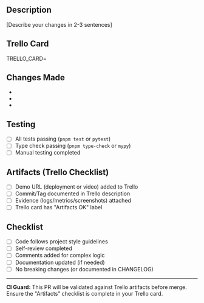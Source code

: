 ## Description

[Describe your changes in 2-3 sentences]

## Trello Card

TRELLO_CARD=

<!--
Replace with your card's shortLink (e.g., abc123XY)
Find it in the card URL: https://trello.com/c/<shortLink>/...
-->

## Changes Made

-
-
-

## Testing

- [ ] All tests passing (`pnpm test` or `pytest`)
- [ ] Type check passing (`pnpm type-check` or `mypy`)
- [ ] Manual testing completed

## Artifacts (Trello Checklist)

- [ ] Demo URL (deployment or video) added to Trello
- [ ] Commit/Tag documented in Trello description
- [ ] Evidence (logs/metrics/screenshots) attached
- [ ] Trello card has "Artifacts OK" label

## Checklist

- [ ] Code follows project style guidelines
- [ ] Self-review completed
- [ ] Comments added for complex logic
- [ ] Documentation updated (if needed)
- [ ] No breaking changes (or documented in CHANGELOG)

---

**CI Guard:** This PR will be validated against Trello artifacts before merge. Ensure the "Artifacts" checklist is complete in your Trello card.
